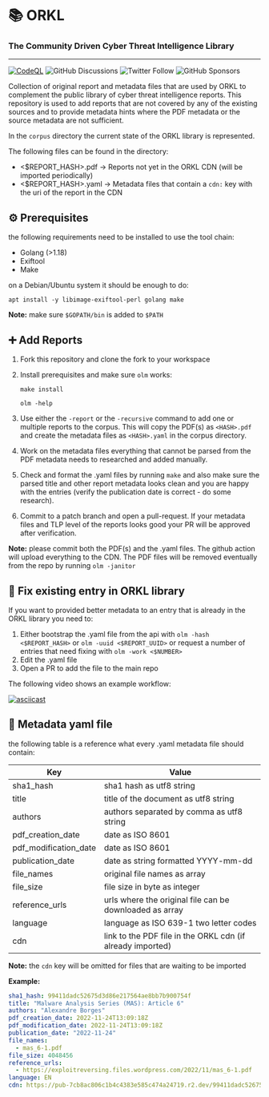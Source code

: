 # 📚 ORKL

### The Community Driven Cyber Threat Intelligence Library

---

[![CodeQL](https://github.com/ORKL/library/workflows/CodeQL/badge.svg)](https://github.com/ORKL/library/actions?query=workflow%3ACodeQL)
![GitHub Discussions](https://img.shields.io/github/discussions/ORKL/library)
![Twitter Follow](https://img.shields.io/twitter/follow/orkleu?style=social)
![GitHub Sponsors](https://img.shields.io/github/sponsors/rhaist)

Collection of original report and metadata files that are used by ORKL to
complement the public library of cyber threat intelligence reports. This
repository is used to add reports that are not covered by any of the existing
sources and to provide metadata hints where the PDF metadata or the source
metadata are not sufficient.

In the `corpus` directory the current state of the ORKL library is represented.

The following files can be found in the directory:

* <$REPORT_HASH>.pdf -> Reports not yet in the ORKL CDN (will be imported periodically)
* <$REPORT_HASH>.yaml -> Metadata files that contain a `cdn:` key with the uri of the
    report in the CDN

## ⚙️ Prerequisites

the following requirements need to be installed to use the tool chain:

* Golang (>1.18)
* Exiftool
* Make

on a Debian/Ubuntu system it should be enough to do:

```shell
apt install -y libimage-exiftool-perl golang make
```

**Note:** make sure `$GOPATH/bin` is added to `$PATH`

## ➕ Add Reports

1. Fork this repository and clone the fork to your workspace

2. Install prerequisites and make sure `olm` works:

    ```shell
    make install

    olm -help
    ```

3. Use either the `-report` or the `-recursive` command to add one or multiple
    reports to the corpus. This will copy the PDF(s) as `<HASH>.pdf` and create
    the metadata files as `<HASH>.yaml` in the corpus directory.

4. Work on the metadata files everything that cannot be parsed from the PDF
    metadata needs to researched and added manually.

5. Check and format the .yaml files by running `make` and also make sure the
    parsed title and other report metadata looks clean and you are happy with
    the entries (verify the publication date is correct - do some research).

6. Commit to a patch branch and open a pull-request. If your metadata files and
    TLP level of the reports looks good your PR will be approved after
    verification.

**Note:** please commit both the PDF(s) and the .yaml files. The github action will
upload everything to the CDN. The PDF files will be removed eventually from the
repo by running `olm -janitor`

## 🧹 Fix existing entry in ORKL library

If you want to provided better metadata to an entry that is already in the ORKL
library you need to:

1. Either bootstrap the .yaml file from the api with `olm -hash <$REPORT_HASH>` or `olm -uuid <$REPORT_UUID>` or request a number of entries that need fixing with `olm -work <$NUMBER>`
2. Edit the .yaml file
3. Open a PR to add the file to the main repo

The following video shows an example workflow:

[![asciicast](https://asciinema.org/a/lJ9kpCtcmb52f5zQzazVuOyqV.svg)](https://asciinema.org/a/lJ9kpCtcmb52f5zQzazVuOyqV)

## 📝 Metadata yaml file

the following table is a reference what every .yaml metadata file should contain:

| Key                   | Value                                                      |
|-----------------------|------------------------------------------------------------|
| sha1_hash             | sha1 hash as utf8 string                                   |
| title                 | title of the document as utf8 string                       |
| authors               | authors separated by comma as utf8 string                  |
| pdf_creation_date     | date as ISO 8601                                           |
| pdf_modification_date | date as ISO 8601                                           |
| publication_date      | date as string formatted YYYY-mm-dd                        |
| file_names            | original file names as array                               |
| file_size             | file size in byte as integer                               |
| reference_urls        | urls where the original file can be downloaded as array    |
| language              | language as ISO 639-1 two letter codes                     |
| cdn                   | link to the PDF file in the ORKL cdn (if already imported) |

**Note:** the `cdn` key will be omitted for files that are waiting to be imported

**Example:**

```yaml
sha1_hash: 99411dadc52675d3d86e217564ae8bb7b900754f
title: "Malware Analysis Series (MAS): Article 6"
authors: "Alexandre Borges"
pdf_creation_date: 2022-11-24T13:09:18Z
pdf_modification_date: 2022-11-24T13:09:18Z
publication_date: "2022-11-24"
file_names:
  - mas_6-1.pdf
file_size: 4048456
reference_urls:
  - https://exploitreversing.files.wordpress.com/2022/11/mas_6-1.pdf
language: EN
cdn: https://pub-7cb8ac806c1b4c4383e585c474a24719.r2.dev/99411dadc52675d3d86e217564ae8bb7b900754f.pdf
```
